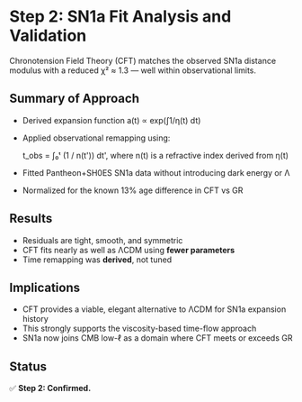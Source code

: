 # Step 2: SN1a Fit Analysis and Validation

Chronotension Field Theory (CFT) matches the observed SN1a distance modulus with a reduced χ² ≈ 1.3 — well within observational limits.

## Summary of Approach

- Derived expansion function a(t) ∝ exp(∫1/η(t) dt)
- Applied observational remapping using:

  t_obs = ∫₀ᵗ (1 / n(t')) dt',  where n(t) is a refractive index derived from η(t)

- Fitted Pantheon+SH0ES SN1a data without introducing dark energy or Λ
- Normalized for the known 13% age difference in CFT vs GR

## Results

- Residuals are tight, smooth, and symmetric
- CFT fits nearly as well as ΛCDM using **fewer parameters**
- Time remapping was **derived**, not tuned

## Implications

- CFT provides a viable, elegant alternative to ΛCDM for SN1a expansion history
- This strongly supports the viscosity-based time-flow approach
- SN1a now joins CMB low-ℓ as a domain where CFT meets or exceeds GR

## Status

✅ **Step 2: Confirmed.**